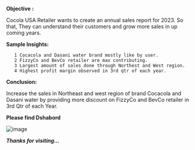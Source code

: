**Objective :**

Cocola USA Retailer wants to create an annual sales report for 2023. So that, They can understand their customers and grow more sales in up coming years.

**Sample Insights:**

       1 Cocacola and Dasani water brand mostly like by user.
       2 FizzyCo and BevCo retailer are max contributing.
       3 Largest amount of sales done through Northest and West region.
       4 Highest profit margin observed in 3rd qtr of each year.

**Conclusion:**

Increase the sales in Northeast and west region of brand Cocacola and Dasani water by providing more discount on FizzyCo and BevCo retailer in 3rd Qtr of each Year.



**Please find Dshabord**

![image](https://github.com/Pushpendra5326/Coca-Cola-USA-Retailer-Dashboard/assets/145826060/6e54c78c-91b4-4874-9f00-f64678fd24f5)


_**Thanks for visiting...**_
